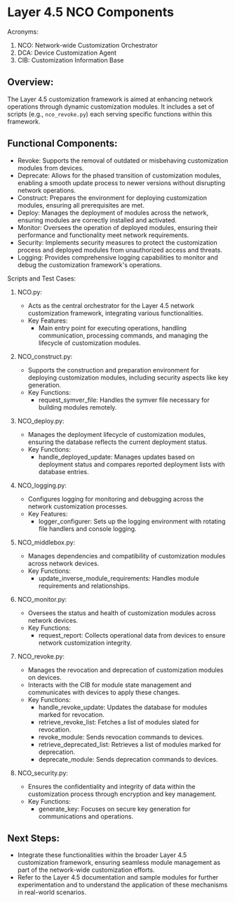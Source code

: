 # Layer 4.5 NCO Components

Acronyms:
1) NCO: Network-wide Customization Orchestrator
2) DCA: Device Customization Agent
3) CIB: Customization Information Base


## Overview:
The Layer 4.5 customization framework is aimed at enhancing network operations through dynamic customization modules. It includes a set of scripts (e.g., `nco_revoke.py`) each serving specific functions within this framework.




## Functional Components:
- Revoke: Supports the removal of outdated or misbehaving customization modules from devices.
- Deprecate: Allows for the phased transition of customization modules, enabling a smooth update process to newer versions without disrupting network operations.
- Construct: Prepares the environment for deploying customization modules, ensuring all prerequisites are met.
- Deploy: Manages the deployment of modules across the network, ensuring modules are correctly installed and activated.
- Monitor: Oversees the operation of deployed modules, ensuring their performance and functionality meet network requirements.
- Security: Implements security measures to protect the customization process and deployed modules from unauthorized access and threats.
- Logging: Provides comprehensive logging capabilities to monitor and debug the customization framework's operations.


Scripts and Test Cases: 

1. NCO.py:
    - Acts as the central orchestrator for the Layer 4.5 network customization framework, integrating various functionalities.
    - Key Features:
        - Main entry point for executing operations, handling communication, processing commands, and managing the lifecycle of customization modules.

2. NCO_construct.py:
    - Supports the construction and preparation environment for deploying customization modules, including security aspects like key generation.
    - Key Functions:
        - request_symver_file: Handles the symver file necessary for building modules remotely.

3. NCO_deploy.py:
    - Manages the deployment lifecycle of customization modules, ensuring the database reflects the current deployment status.
    - Key Functions:
        - handle_deployed_update: Manages updates based on deployment status and compares reported deployment lists with database entries.

4. NCO_logging.py:
    - Configures logging for monitoring and debugging across the network customization processes.
    - Key Features:
        - logger_configurer: Sets up the logging environment with rotating file handlers and console logging.

5. NCO_middlebox.py:
    - Manages dependencies and compatibility of customization modules across network devices.
    - Key Functions:
        - update_inverse_module_requirements: Handles module requirements and relationships.

6. NCO_monitor.py:
    - Oversees the status and health of customization modules across network devices.
    - Key Functions:
        - request_report: Collects operational data from devices to ensure network customization integrity.

7. NCO_revoke.py:
    - Manages the revocation and deprecation of customization modules on devices.
    - Interacts with the CIB for module state management and communicates with devices
      to apply these changes.
    - Key Functions:
        - handle_revoke_update: Updates the database for modules marked for revocation.
        - retrieve_revoke_list: Fetches a list of modules slated for revocation.
        - revoke_module: Sends revocation commands to devices.
        - retrieve_deprecated_list: Retrieves a list of modules marked for deprecation.
        - deprecate_module: Sends deprecation commands to devices.

8. NCO_security.py:
    - Ensures the confidentiality and integrity of data within the customization process through encryption and key management.
    - Key Functions:
        - generate_key: Focuses on secure key generation for communications and operations.
 

## Next Steps:
- Integrate these functionalities within the broader Layer 4.5 customization framework,
  ensuring seamless module management as part of the network-wide customization efforts.
- Refer to the Layer 4.5 documentation and sample modules for further experimentation and
  to understand the application of these mechanisms in real-world scenarios.